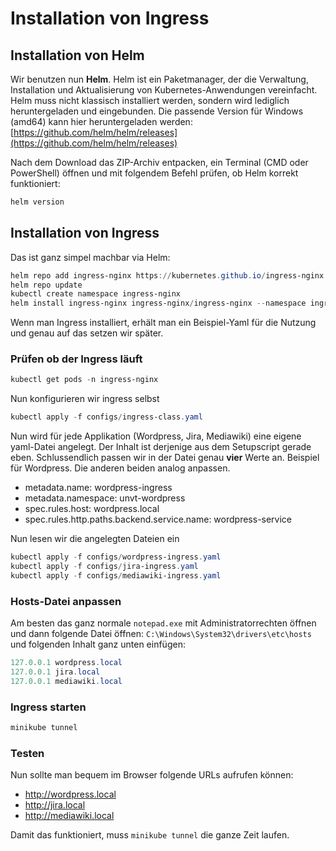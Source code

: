 # Installation von Ingress

## Installation von Helm

Wir benutzen nun **Helm**. Helm ist ein Paketmanager, der die Verwaltung, Installation und Aktualisierung von Kubernetes-Anwendungen vereinfacht. Helm muss nicht klassisch installiert werden, sondern wird lediglich heruntergeladen und eingebunden. Die passende Version für Windows (amd64) kann hier heruntergeladen werden:  [https://github.com/helm/helm/releases](https://github.com/helm/helm/releases)

Nach dem Download das ZIP-Archiv entpacken, ein Terminal (CMD oder PowerShell) öffnen und mit folgendem Befehl prüfen, ob Helm korrekt funktioniert:

```powershell
helm version
```

## Installation von Ingress

Das ist ganz simpel machbar via Helm:
```powershell
helm repo add ingress-nginx https://kubernetes.github.io/ingress-nginx
helm repo update
kubectl create namespace ingress-nginx
helm install ingress-nginx ingress-nginx/ingress-nginx --namespace ingress-nginx
```
Wenn man Ingress installiert, erhält man ein Beispiel-Yaml für die Nutzung und genau auf das setzen wir später.

### Prüfen ob der Ingress läuft
```powershell
kubectl get pods -n ingress-nginx
```

Nun konfigurieren wir ingress selbst
```powershell
kubectl apply -f configs/ingress-class.yaml
```

Nun wird für jede Applikation (Wordpress, Jira, Mediawiki) eine eigene yaml-Datei angelegt. Der Inhalt ist derjenige aus dem Setupscript gerade eben. Schlussendlich passen wir in der Datei genau **vier** Werte an. Beispiel für Wordpress. Die anderen beiden analog anpassen.
- metadata.name: wordpress-ingress
- metadata.namespace: unvt-wordpress
- spec.rules.host: wordpress.local
- spec.rules.http.paths.backend.service.name: wordpress-service

Nun lesen wir die angelegten Dateien ein
```powershell
kubectl apply -f configs/wordpress-ingress.yaml
kubectl apply -f configs/jira-ingress.yaml
kubectl apply -f configs/mediawiki-ingress.yaml
```

### Hosts-Datei anpassen

Am besten das ganz normale `notepad.exe` mit Administratorrechten öffnen und dann folgende Datei öffnen:
`C:\Windows\System32\drivers\etc\hosts` und folgenden Inhalt ganz unten einfügen:
```powershell
127.0.0.1 wordpress.local
127.0.0.1 jira.local
127.0.0.1 mediawiki.local
```

### Ingress starten
```powershell
minikube tunnel
```

### Testen
Nun sollte man bequem im Browser folgende URLs aufrufen können:
- http://wordpress.local
- http://jira.local
- http://mediawiki.local

Damit das funktioniert, muss `minikube tunnel` die ganze Zeit laufen.